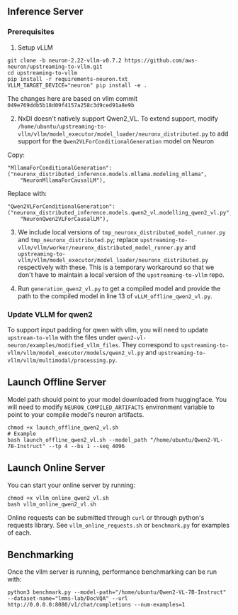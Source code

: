 ## Inference Server

### Prerequisites
1. Setup vLLM
```
git clone -b neuron-2.22-vllm-v0.7.2 https://github.com/aws-neuron/upstreaming-to-vllm.git
cd upstreaming-to-vllm
pip install -r requirements-neuron.txt
VLLM_TARGET_DEVICE="neuron" pip install -e .
```

The changes here are based on vllm commit `049e769ddb5b18d09f4157a258c3d9ced91a8e9b`

2. NxDI doesn't natively support Qwen2_VL. To extend support, modify `/home/ubuntu/upstreaming-to-vllm/vllm/model_executor/model_loader/neuronx_distributed.py` to add support for the `Qwen2VLForConditionalGeneration` model on Neuron

Copy:
```
"MllamaForConditionalGeneration":
("neuronx_distributed_inference.models.mllama.modeling_mllama",
    "NeuronMllamaForCausalLM"),
```

Replace with:
```
"Qwen2VLForConditionalGeneration":
("neuronx_distributed_inference.models.qwen2_vl.modelling_qwen2_vl.py",
    "NeuronQwen2VLForCausalLM"),     
```

3. We include local versions of `tmp_neuronx_distributed_model_runner.py` and `tmp_neuronx_distributed.py`; replace `upstreaming-to-vllm/vllm/worker/neuronx_distributed_model_runner.py` and `upstreaming-to-vllm/vllm/model_executor/model_loader/neuronx_distributed.py` respectively with these.
This is a temporary workaround so that we don't have to maintain a local version of the `upstreaming-to-vllm` repo.

4. Run `generation_qwen2_vl.py` to get a compiled model and provide the path to the compiled model in line 13 of `vLLM_offline_qwen2_vl.py`.

### Update VLLM for qwen2

To support input padding for qwen with vllm, you will need to update `upstream-to-vllm` with the files under `qwen2-vl-neuron/examples/modified_vllm_files`. They correspond to `upstreaming-to-vllm/vllm/model_executor/models/qwen2_vl.py` and `upstreaming-to-vllm/vllm/multimodal/processing.py`.

## Launch Offline Server

Model path should point to your model downloaded from huggingface. You will need to modify `NEURON_COMPILED_ARTIFACTS` environment variable to point to your compile model's neuron artifacts.

```
chmod +x launch_offline_qwen2_vl.sh 
# Example
bash launch_offline_qwen2_vl.sh --model_path "/home/ubuntu/Qwen2-VL-7B-Instruct" --tp 4 --bs 1 --seq 4096
```

## Launch Online Server

You can start your online server by running:
```
chmod +x vllm_online_qwen2_vl.sh
bash vllm_online_qwen2_vl.sh
```

Online requests can be submitted through `curl` or through python's requests library. See `vllm_online_requests.sh` or `benchmark.py` for examples of each.

## Benchmarking
Once the vllm server is running, performance benchmarking can be run with:

```
python3 benchmark.py --model-path="/home/ubuntu/Qwen2-VL-7B-Instruct" --dataset-name="lmms-lab/DocVQA" --url http://0.0.0.0:8080/v1/chat/completions --num-examples=1
```